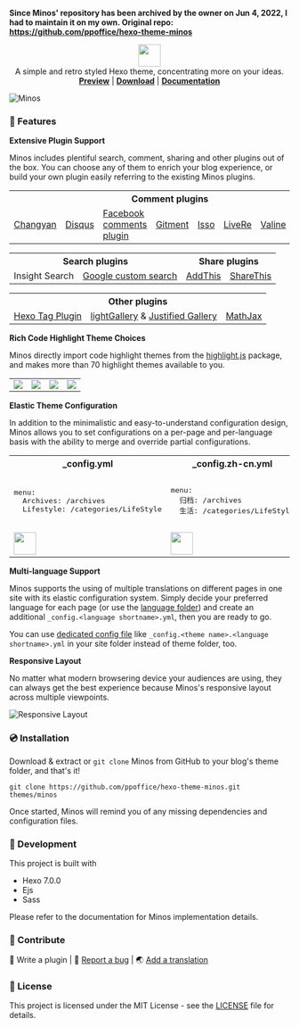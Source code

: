 **Since Minos' repository has been archived by the owner on Jun 4, 2022, I had to maintain it on my own. Original repo: <https://github.com/ppoffice/hexo-theme-minos>**

<p align="center">
<img height="40" src="https://ppoffice.github.io/hexo-theme-minos/images/logo.png">
<br> A simple and retro styled Hexo theme, concentrating more on your ideas.
<br>
<a href="https://ppoffice.github.io/hexo-theme-minos/"><b>Preview</b></a> | 
<a href="https://github.com/fltb/hexo-theme-minos/archive/master.zip"><b>Download</b></a> |
<a href="https://ppoffice.github.io/hexo-theme-minos/categories/Documentation/"><b>Documentation</b></a>
</p>

![Minos](https://ppoffice.github.io/hexo-theme-minos/gallery/preview.png "Minos Preview")

### :gift: Features

**Extensive Plugin Support**

Minos includes plentiful search, comment, sharing and other plugins out of the box. You can choose any of them to enrich your
blog experience, or build your own plugin easily referring to the existing Minos plugins.

<table>
    <tr>
        <th colspan="8">Comment plugins</th>
    </tr>
    <tr>
        <td><a href="http://changyan.kuaizhan.com/">Changyan</a></td>
        <td><a href="https://disqus.com/">Disqus</a></td>
        <td><a href="https://developers.facebook.com/docs/plugins/comments/">Facebook comments plugin</a></td>
        <td><a href="https://github.com/imsun/gitment">Gitment</a></td>
        <td><a href="https://posativ.org/isso/">Isso</a></td>
        <td><a href="https://livere.com/">LiveRe</a></td>
        <td><a href="https://github.com/xCss/Valine">Valine</a></td>
        <td><a href="http://www.uyan.cc/">Youyan</a></td>
        <td><a href="https://giscus.app/">Giscus</a></td>
    </tr>
</table>
<table>
    <tr>
        <th colspan="2">Search plugins</th>
        <th colspan="2">Share plugins</th>
    </tr>
    <tr>
        <td>Insight Search</td>
        <td><a href="https://www.google.com/cse/">Google custom search</a></td>
        <td><a href="http://www.addthis.com/">AddThis</a></td>
        <td><a href="https://www.sharethis.com/">ShareThis</a></td>
    </tr>
</table>
<table>
    <tr>
        <th colspan="3">Other plugins</th>
    </tr>
    <tr>
        <td><a href="https://hexo.io/docs/tag-plugins.html">Hexo Tag Plugin</a></td>
        <td><a href="sachinchoolur.github.io/lightGallery/">lightGallery</a> & 
            <a href="http://miromannino.github.io/Justified-Gallery/">Justified Gallery</a></td>
        <td><a href="https://www.mathjax.org/">MathJax</a></td>
    </tr>
</table>

**Rich Code Highlight Theme Choices**

Minos directly import code highlight themes from the [highlight.js](https://highlightjs.org/) package, and makes more than 
70 highlight themes available to you.

<table>
    <tr>
        <td><img src="https://ppoffice.github.io/hexo-theme-minos/gallery/code-highlight/tomorrow.png"></td>
        <td><img src="https://ppoffice.github.io/hexo-theme-minos/gallery/code-highlight/atom-one-light.png"></td>
        <td><img src="https://ppoffice.github.io/hexo-theme-minos/gallery/code-highlight/monokai.png"></td>
        <td><img src="https://ppoffice.github.io/hexo-theme-minos/gallery/code-highlight/androidstudio.png"></td>
    </tr>
</table>

**Elastic Theme Configuration**

In addition to the minimalistic and easy-to-understand configuration design, Minos allows you to set configurations on a 
per-page and per-language basis with the ability to merge and override partial configurations.

<table>
    <tr>
        <th>_config.yml</th>
        <th>_config.zh-cn.yml</th>
        <th>post.md</th>
    </tr>
    <tr>
        <td>
            <pre>menu:
  Archives: /archives
  Lifestyle: /categories/LifeStyle</pre>
        </td>
        <td>
            <pre>menu:
  归档: /archives
  生活: /categories/LifeStyle</pre>
        </td>
        <td>
            <pre>title: A Simple Post
menu:
  Go Home: /index.html
---
# Here is some simple markdown.</pre>
        </td>
    </tr>
    <tr>
        <td><img height="40" src="https://ppoffice.github.io/hexo-theme-minos/gallery/navbar/main-config.png"></td>
        <td><img height="40" src="https://ppoffice.github.io/hexo-theme-minos/gallery/navbar/language-config.png"></td>
        <td><img height="40" src="https://ppoffice.github.io/hexo-theme-minos/gallery/navbar/post-config.png"></td>
    </tr>
</table>

**Multi-language Support**

Minos supports the using of multiple translations on different pages in one site with its elastic configuration system. 
Simply decide your preferred language for each page (or use the [language folder](https://hexo.io/docs/internationalization.html#Path)) 
and create an additional `_config.<language shortname>.yml`, then you are ready to go.

You can use [dedicated config file](https://hexo.io/docs/configuration.html#Alternate-Theme-Config) like `_config.<theme name>.<language shortname>.yml` in your site folder instead of theme folder, too.

**Responsive Layout**

No matter what modern browsering device your audiences are using, they can always get the best experience because Minos's responsive
layout across multiple viewpoints.

![Responsive Layout](https://ppoffice.github.io/hexo-theme-minos/gallery/responsive.png)

### :cd: Installation

Download & extract or `git clone` Minos from GitHub to your blog's theme folder, and that's it!

```shell
git clone https://github.com/ppoffice/hexo-theme-minos.git themes/minos
```

Once started, Minos will remind you of any missing dependencies and configuration files.

### :hammer: Development

This project is built with

- Hexo 7.0.0
- Ejs
- Sass

Please refer to the documentation for Minos implementation details.

### :tada: Contribute

:electric_plug: Write a plugin | 
:triangular_flag_on_post: <a href="https://github.com/ppoffice/hexo-theme-minos/issues/new">Report a bug</a> | 
:earth_asia: <a href="https://github.com/ppoffice/hexo-theme-minos/tree/master/languages">Add a translation</a>

### :memo: License

This project is licensed under the MIT License - see the [LICENSE](https://github.com/ppoffice/hexo-theme-minos/blob/master/LICENSE) file for details.
